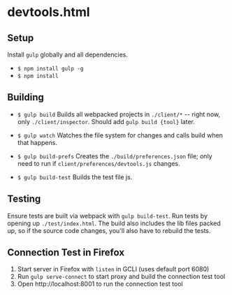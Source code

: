 # devtools.html

## Setup

Install `gulp` globally and all dependencies.

* `$ npm install gulp -g`
* `$ npm install`

## Building

* `$ gulp build` Builds all webpacked projects in `./client/*` -- right now, only `./client/inspector`. Should add `gulp build {tool}` later.

* `$ gulp watch` Watches the file system for changes and calls build when that happens.
* `$ gulp build-prefs` Creates the `./build/preferences.json` file; only need to run if `client/preferences/devtools.js` changes.
* `$ gulp build-test` Builds the test file js.

## Testing

Ensure tests are built via webpack with `gulp build-test`. Run tests by opening up `./test/index.html`. The build also includes the lib files packed up, so if the source code changes, you'll also have to rebuild the tests.

## Connection Test in Firefox

1. Start server in Firefox with `listen` in GCLI (uses default port 6080)
2. Run `gulp serve-connect` to start proxy and build the connection test tool
3. Open http://localhost:8001 to run the connection test tool
